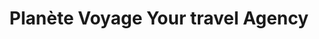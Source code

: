 ---
title: "Planète Voyage Your travel Agency"
url: /bamako/planete-voyage-your-travel-agency/
shop: Reisebüro
---
